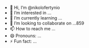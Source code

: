 - 👋 Hi, I’m @nikolofertynio
- 👀 I’m interested in ...
- 🌱 I’m currently learning ...
- 💞️ I’m looking to collaborate on ...859
- 📫 How to reach me ...
- 😄 Pronouns: ...
- ⚡ Fun fact: ...

<!---
nikolofertynio/nikolofertynio is a ✨ special ✨ repository because its `README.md` (this file) appears on your GitHub profile.
You can click the Preview link to take a look at your changes.
--->
